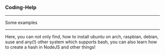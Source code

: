 ### Coding-Help
___
Some examples

___

Here, you can not only find, how to install ubuntu on arch, raspbian, debian, suse and any(!) other system which supports bash, you can also learn how to create a hash in NodeJS and other things!
